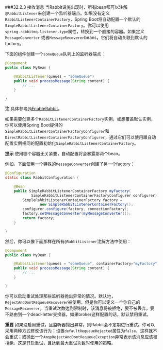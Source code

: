 ###32.2.3 接收消息
当Rabbit设施出现时，所有bean都可以注解`@RabbitListener`来创建一个监听器端点。如果没有定义`RabbitListenerContainerFactory`，Spring Boot将自动配置一个默认的`SimpleRabbitListenerContainerFactory`。你可以使用`spring.rabbitmq.listener.type`属性，转换到一个直接的容器。如果定义`MessageConverter` 或者`MessageRecoverer`beans，它们将自动关联到默认的factory。

下面的组件创建一个`someQueue`队列上的监听器端点：
```java
@Component
public class MyBean {

    @RabbitListener(queues = "someQueue")
    public void processMessage(String content) {
        // ...
    }

}
```
**注** 具体参考[@EnableRabbit](http://docs.spring.io/spring-amqp/docs/current/api/org/springframework/amqp/rabbit/annotation/EnableRabbit.html)。

如果需要创建多个`RabbitListenerContainerFactory`实例，或想覆盖默认实例，你可以使用Spring Boot提供的`SimpleRabbitListenerContainerFactoryConfigurer`和`DirectRabbitListenerContainerFactoryConfigurer`，通过它们可以使用跟自动配置实例相同的配置初始化`SimpleRabbitListenerContainerFactory`。

**提示** 使用哪个容器无关紧要，自动配置将会暴露那两个bean。

例如，下面使用一个特殊的`MessageConverter`创建了另一个factory：
```java
@Configuration
static class RabbitConfiguration {

    @Bean
    public SimpleRabbitListenerContainerFactory myFactory(
            SimpleRabbitListenerContainerFactoryConfigurer configurer) {
        SimpleRabbitListenerContainerFactory factory =
                new SimpleRabbitListenerContainerFactory();
        configurer.configure(factory, connectionFactory);
        factory.setMessageConverter(myMessageConverter());
        return factory;
    }

}
```
然后，你可以像下面那样在所有`@RabbitListener`注解方法中使用：
```java
@Component
public class MyBean {

    @RabbitListener(queues = "someQueue", containerFactory="myFactory")
    public void processMessage(String content) {
        // ...
    }

}
```
你可以启动重试处理那些监听器抛出异常的情况。默认地，`RejectAndDontRequeueRecoverer`被使用，但是你可以定义一个你自己的`MessageRecoverer`。当重试次数达到限制时，该消息将被拒绝，要不被丢弃，要不路由到一个dead-letter交换器，如果broker这样配置的话，默认禁用重试。

**重要** 如果没启用重试，且监听器抛出异常，则Rabbit会不定期进行重试。你可以采用两种方式修改该行为：设置`defaultRequeueRejected`属性为`false`，这样就不会重试；或抛出一个`AmqpRejectAndDontRequeueException`异常表示该消息应该被拒绝，这是开启重试，且达到最大重试次数时使用的策略。
